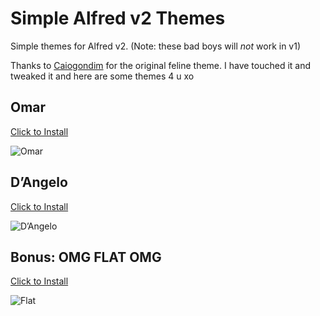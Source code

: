 # Simple Alfred v2 Themes

Simple themes for Alfred v2. (Note: these bad boys will *not* work in v1)

Thanks to [Caiogondim](https://github.com/caiogondim/feline-alfred-theme) for the original feline theme. I have touched it and tweaked it and here are some themes 4 u xo

## Omar 
[Click to Install](http://is.gd/rACmko)

![Omar](https://raw.github.com/nephets/simple-alfred-themes/master/omar.png)

## D’Angelo
[Click to Install](http://is.gd/99szrk)

![D’Angelo](https://raw.github.com/nephets/simple-alfred-themes/master/dangelo.png)

## Bonus: OMG FLAT OMG
[Click to Install](http://is.gd/l6FKY2)

![Flat](https://raw.github.com/nephets/simple-alfred-themes/master/flat.png)